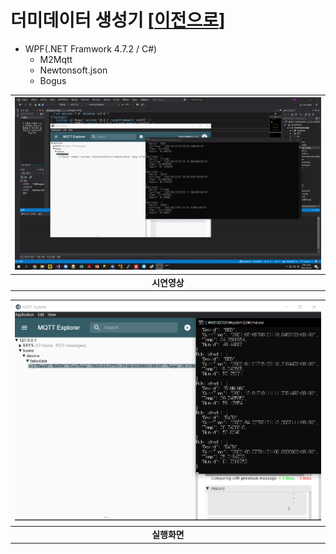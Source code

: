# 더미데이터 생성기 [[이전으로](https://github.com/Jitae9605/StudyWPF#studywpf)]

- WPF(.NET Framwork 4.7.2 / C#)
  - M2Mqtt
  - Newtonsoft.json
  - Bogus

 |![DummyData](https://github.com/Jitae9605/StudyWPF/blob/main/capture/DummyData.gif?raw=true)|
|:---:|
|**시연영상**|

 |![DummyData](https://github.com/Jitae9605/StudyWPF/blob/main/portfolio/WpfPortfolio/DummyDataApp/Resource/MQTT_GetFakeData.png?raw=true)|
|:---:|
|**실행화면**|

